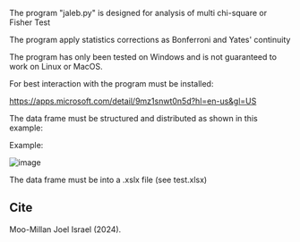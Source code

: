 The  program  "jaleb.py" is  designed for analysis of multi chi-square or Fisher Test

The program apply statistics corrections as Bonferroni and Yates' continuity

The program has only been tested on Windows and is not guaranteed to work on Linux or MacOS.

For best interaction with the program must be installed:

https://apps.microsoft.com/detail/9mz1snwt0n5d?hl=en-us&gl=US

The data frame must be structured and distributed as shown in this example: 

Example: 

 ![image](https://github.com/user-attachments/assets/c43d5d43-f852-43a2-8607-44376be9438d)


The data frame must be into a .xslx file (see test.xlsx)

## Cite
Moo-Millan Joel Israel (2024). 
